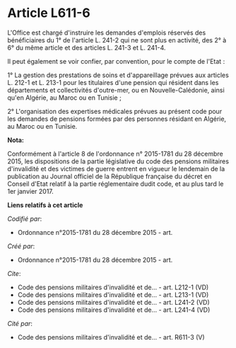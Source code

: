 # Article L611-6

L'Office est chargé d'instruire les demandes d'emplois réservés des bénéficiaires du 1° de l'article L. 241-2 qui ne sont
plus en activité, des 2° à 6° du même article et des articles L. 241-3 et L. 241-4.

Il peut également se voir confier, par convention, pour le compte de l'Etat :

1° La gestion des prestations de soins et d'appareillage prévues aux articles L. 212-1 et L. 213-1 pour les titulaires d'une
pension qui résident dans les départements et collectivités d'outre-mer, ou en Nouvelle-Calédonie, ainsi qu'en Algérie, au
Maroc ou en Tunisie ;

2° L'organisation des expertises médicales prévues au présent code pour les demandes de pensions formées par des personnes
résidant en Algérie, au Maroc ou en Tunisie.

**Nota:**

Conformément à l'article 8 de l'ordonnance n° 2015-1781 du 28 décembre 2015, les dispositions de la partie législative du
code des pensions militaires d'invalidité et des victimes de guerre entrent en vigueur le lendemain de la publication au
Journal officiel de la République française du décret en Conseil d'Etat relatif à la partie réglementaire dudit code, et au
plus tard le 1er janvier 2017.

**Liens relatifs à cet article**

_Codifié par_:

  - Ordonnance n°2015-1781 du 28 décembre 2015 - art.

_Créé par_:

  - Ordonnance n°2015-1781 du 28 décembre 2015 - art.

_Cite_:

  - Code des pensions militaires d'invalidité et de... - art. L212-1 (VD)
  - Code des pensions militaires d'invalidité et de... - art. L213-1 (VD)
  - Code des pensions militaires d'invalidité et de... - art. L241-2 (VD)
  - Code des pensions militaires d'invalidité et de... - art. L241-4 (VD)

_Cité par_:

  - Code des pensions militaires d'invalidité et de... - art. R611-3 (V)

